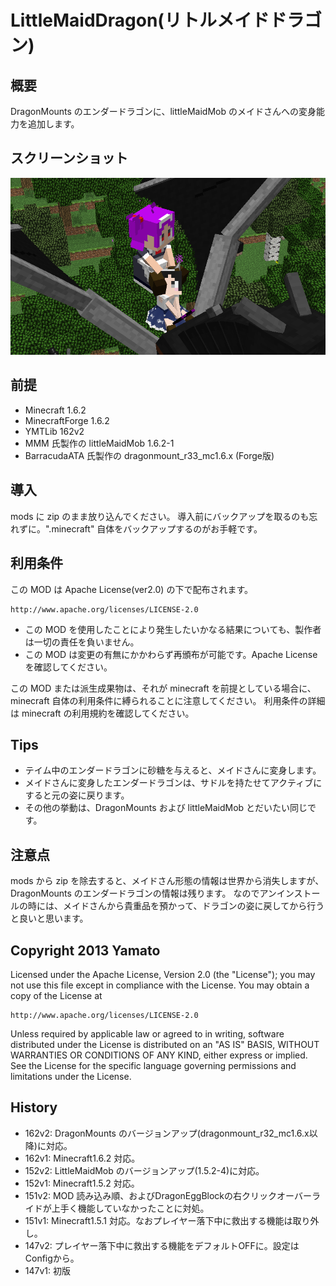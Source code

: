 LittleMaidDragon(リトルメイドドラゴン)
====================

## 概要

DragonMounts のエンダードラゴンに、littleMaidMob のメイドさんへの変身能力を追加します。


## スクリーンショット
![スクリーンショット](README_LittleMaidDragon.png "スクリーンショット")


## 前提

- Minecraft 1.6.2
- MinecraftForge 1.6.2
- YMTLib 162v2
- MMM 氏製作の littleMaidMob 1.6.2-1
- BarracudaATA 氏製作の dragonmount_r33_mc1.6.x (Forge版)


## 導入

mods に zip のまま放り込んでください。
導入前にバックアップを取るのも忘れずに。".minecraft" 自体をバックアップするのがお手軽です。


## 利用条件

この MOD は Apache License(ver2.0) の下で配布されます。

    http://www.apache.org/licenses/LICENSE-2.0

- この MOD を使用したことにより発生したいかなる結果についても、製作者は一切の責任を負いません。
- この MOD は変更の有無にかかわらず再頒布が可能です。Apache License を確認してください。

この MOD または派生成果物は、それが minecraft を前提としている場合に、
minecraft 自体の利用条件に縛られることに注意してください。
利用条件の詳細は minecraft の利用規約を確認してください。


## Tips

- テイム中のエンダードラゴンに砂糖を与えると、メイドさんに変身します。
- メイドさんに変身したエンダードラゴンは、サドルを持たせてアクティブにすると元の姿に戻ります。
- その他の挙動は、DragonMounts および littleMaidMob とだいたい同じです。


## 注意点

mods から zip を除去すると、メイドさん形態の情報は世界から消失しますが、DragonMounts のエンダードラゴンの情報は残ります。
なのでアンインストールの時には、メイドさんから貴重品を預かって、ドラゴンの姿に戻してから行うと良いと思います。


## Copyright 2013 Yamato

Licensed under the Apache License, Version 2.0 (the "License");
you may not use this file except in compliance with the License.
You may obtain a copy of the License at

    http://www.apache.org/licenses/LICENSE-2.0

Unless required by applicable law or agreed to in writing, software
distributed under the License is distributed on an "AS IS" BASIS,
WITHOUT WARRANTIES OR CONDITIONS OF ANY KIND, either express or implied.
See the License for the specific language governing permissions and
limitations under the License.


## History

- 162v2: DragonMounts のバージョンアップ(dragonmount_r32_mc1.6.x以降)に対応。
- 162v1: Minecraft1.6.2 対応。
- 152v2: LittleMaidMob のバージョンアップ(1.5.2-4)に対応。
- 152v1: Minecraft1.5.2 対応。
- 151v2: MOD 読み込み順、およびDragonEggBlockの右クリックオーバーライドが上手く機能していなかったことに対処。
- 151v1: Minecraft1.5.1 対応。なおプレイヤー落下中に救出する機能は取り外し。
- 147v2: プレイヤー落下中に救出する機能をデフォルトOFFに。設定はConfigから。
- 147v1: 初版
